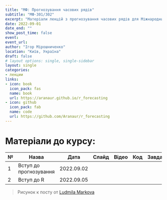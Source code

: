 ```yaml
---
title: "МФ: Прогнозування часових рядів"
subtitle: "МФ-301/302"
excerpt: "Матеріали лекцій з прогнозування часових рядів для Міжнародниих Фінансів КНЕУ"
date: 2022-09-01
date_end: ""
show_post_time: false
event: 
event_url:
author: "Ігор Мірошниченко"
location: "Київ, Україна"
draft: false
# layout options: single, single-sidebar
layout: single
categories:
- лекции
links:
- icon: book
  icon_pack: fas
  name: book
  url: https://aranaur.github.io/r_forecasting
- icon: github
  icon_pack: fab
  name: code
  url: https://github.com/Aranaur/r_forecasting
---
```


# Матеріали до курсу:

| **№** | **Назва** 	| **Дата** 	|  **Слайд** | **Відео** 	| **Код** 	| **Завдання** |
|----	|----	|---	|:----:	|:----:	|:----:	|:----:	|
|  1  |  Вступ до прогнозування  |  2022.09.02  |  [<i class="fas fa-images"></i>](https://raw.githack.com/Aranaur/aranaur-apero/main/content/talk/2022-forecasting-if/lecture/01.html#/title-slide)  |  [<i class="fab fa-youtube"></i>](https://www.youtube.com/watch?v=fVma-nZvepk)  |    |   |
|  2  |  Вступ до R  |  2022.09.05  |  [<i class="fas fa-images"></i>](https://raw.githack.com/Aranaur/aranaur-apero/main/content/talk/2022-forecasting-if/lecture/02.html#/title-slide)  |  [<i class="fab fa-youtube"></i>](https://www.youtube.com/watch?v=4VKAHUAZha8)  |    |  [<i class="fas fa-dumbbell"></i>](https://raw.githack.com/Aranaur/aranaur-apero/main/content/talk/2022-forecasting-if/labs/lab01.html) |


> Рисунок к посту от [Ludmila Markova](https://www.instagram.com/mi_marko/)
